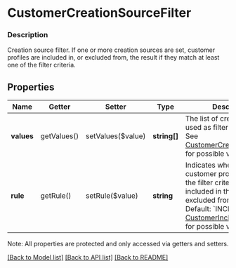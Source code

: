 # CustomerCreationSourceFilter

### Description

Creation source filter.  If one or more creation sources are set, customer profiles are included in, or excluded from, the result if they match at least one of the filter criteria.

## Properties
Name | Getter | Setter | Type | Description | Notes
------------ | ------------- | ------------- | ------------- | ------------- | -------------
**values** | getValues() | setValues($value) | **string[]** | The list of creation sources used as filtering criteria. See [CustomerCreationSource](#type-customercreationsource) for possible values. | [optional] 
**rule** | getRule() | setRule($value) | **string** | Indicates whether a customer profile matching the filter criteria should be included in the result or excluded from the result. Default: &#x60;INCLUDE&#x60;. See [CustomerInclusionExclusion](#type-customerinclusionexclusion) for possible values. | [optional] 

Note: All properties are protected and only accessed via getters and setters.

[[Back to Model list]](../../README.md#documentation-for-models) [[Back to API list]](../../README.md#documentation-for-api-endpoints) [[Back to README]](../../README.md)

